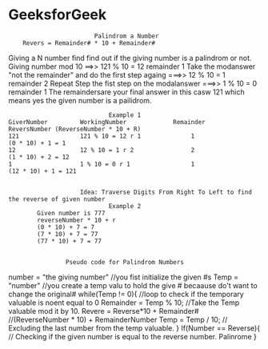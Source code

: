 # GeeksforGeek

                            Palindrom a Number
        Revers = Remainder# * 10 + Remainder#
Giving a N number find find out if the giving number is a palindrom or not.
    Giving number mod 10 ==>> 121 % 10 = 12 remainder 1
    Take the modanswer "not the remainder" and do the first step againg ===>> 12 % 10 = 1 remainder 2
    Repeat Step the fist step on the modalanswer  ===>> 1 % 10 = 0 remainder 1
    The remaindersare your final answer in this casw 121 which means yes the given number is a pailidrom.

    

                                Example 1
    GiverNumber         WorkingNumber             Remainder                        ReversNumber (ReverseNumber * 10 + R)
    121                 121 % 10 = 12 r 1              1                                (0 * 10) + 1 = 1
    12                  12 % 10 = 1 r 2                2                                (1 * 10) + 2 = 12
    1                   1 % 10 = 0 r 1                 1                                (12 * 10) + 1 = 121 


                        Idea: Traverse Digits From Right To Left to find the reverse of given number
                                Example 2
            Given number is 777
            reverseNumber * 10 + r
            (0 * 10) + 7 = 7
            (7 * 10) + 7 = 77
            (77 * 10) + 7 = 77


                    Pseudo code for Palindrom Numbers 
number = "the giving number"        //you fist initialize the given #s
Temp = "number"                     //you create a temp valu to hold the give # becaause do't want to change the original#
while(Temp != 0){                   //loop to check if the temporary valuable is noent equal to 0 
Remainder = Temp % 10;              //Take the Temp valuable mod it by 10.
Revere = Reverse*10 + Remainder#    //(ReverseNumber * 10) + RemainderNumber
Temp = Temp / 10;                   // Excluding the last number from the temp valuable.
}
If(Number == Reverse){              // Checking if the given number is equal to the reverse number.
    Palinrome
}